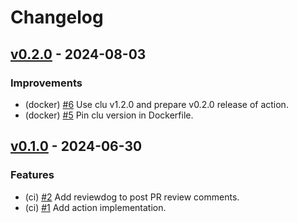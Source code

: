 <!--
This changelog was created using the `clu` binary
(https://github.com/MalteHerrmann/changelog-utils).
-->
# Changelog

## [v0.2.0](https://github.com/MalteHerrmann/changelog-lint-action/releases/tag/v0.2.0) - 2024-08-03

### Improvements

- (docker) [#6](https://github.com/MalteHerrmann/changelog-lint-action/pull/7) Use clu v1.2.0 and prepare v0.2.0 release of action.
- (docker) [#5](https://github.com/MalteHerrmann/changelog-lint-action/pull/5) Pin clu version in Dockerfile.

## [v0.1.0](https://github.com/MalteHerrmann/changelog-lint-action/releases/tag/v0.1.0) - 2024-06-30

### Features

- (ci) [#2](https://github.com/MalteHerrmann/changelog-lint-action/pull/2) Add reviewdog to post PR review comments.
- (ci) [#1](https://github.com/MalteHerrmann/changelog-lint-action/pull/1) Add action implementation.

